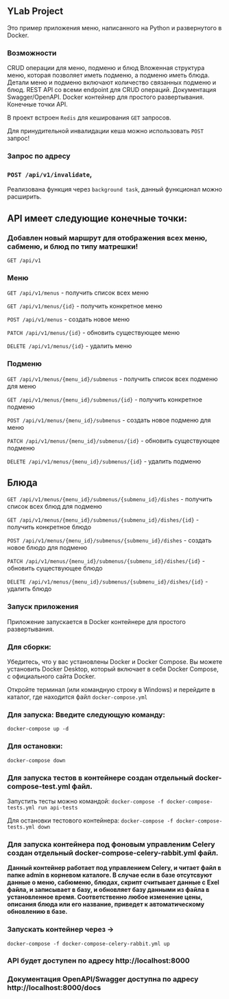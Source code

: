 ## YLab Project

Это пример приложения меню, написанного на Python и развернутого в Docker.

### Возможности
CRUD операции для меню, подменю и блюд
Вложенная структура меню, которая позволяет иметь подменю, а подменю иметь блюда.
Детали меню и подменю включают количество связанных подменю и блюд.
REST API со всеми endpoint для CRUD операций.
Документация Swagger/OpenAPI.
Docker контейнер для простого развертывания.
Конечные точки API.

В проект встроен ```Redis``` для кеширования ```GET``` запросов.

Для принудительной инвалидации кеша можно использовать `POST` запрос!

### Запрос по адресу
### `POST /api/v1/invalidate`,
Реализована функция через `background task`, данный функционал можно расширить.


## API имеет следующие конечные точки:

### Добавлен новый маршрут для отображения всех меню, сабменю, и блюд по типу матрешки!

```GET /api/v1```

### Меню

```GET /api/v1/menus``` - получить список всех меню

```GET /api/v1/menus/{id}``` - получить конкретное меню

```POST /api/v1/menus``` - создать новое меню

```PATCH /api/v1/menus/{id}``` - обновить существующее меню

```DELETE /api/v1/menus/{id}``` - удалить меню

### Подменю

```GET /api/v1/menus/{menu_id}/submenus``` - получить список всех подменю для меню

```GET /api/v1/menus/{menu_id}/submenus/{id}``` - получить конкретное подменю

```POST /api/v1/menus/{menu_id}/submenus``` - создать новое подменю для меню

```PATCH /api/v1/menus/{menu_id}/submenus/{id}``` - обновить существующее подменю

```DELETE /api/v1/menus/{menu_id}/submenus/{id}``` - удалить подменю

## Блюда

```GET /api/v1/menus/{menu_id}/submenus/{submenu_id}/dishes``` - получить список всех блюд для подменю

```GET /api/v1/menus/{menu_id}/submenus/{submenu_id}/dishes/{id}``` - получить конкретное блюдо

```POST /api/v1/menus/{menu_id}/submenus/{submenu_id}/dishes``` - создать новое блюдо для подменю

```PATCH /api/v1/menus/{menu_id}/submenus/{submenu_id}/dishes/{id}``` - обновить существующее блюдо

```DELETE /api/v1/menus/{menu_id}/submenus/{submenu_id}/dishes/{id}``` - удалить блюдо


### Запуск приложения
Приложение запускается в Docker контейнере для простого развертывания.

### Для сборки:
Убедитесь, что у вас установлены Docker и Docker Compose. Вы можете установить Docker Desktop, который включает в себя Docker Compose, с официального сайта Docker.

Откройте терминал (или командную строку в Windows) и перейдите в каталог, где находится файл `docker-compose.yml`

### Для запуска: Введите следующую команду:

`docker-compose up -d`

### Для остановки:

`docker-compose down`

### Для запуска тестов в контейнере создан отдельный docker-compose-test.yml файл.
Запустить тесты можно командой:
`docker-compose -f docker-compose-tests.yml run api-tests`

Для остановки тестового контейнера:
`docker-compose -f docker-compose-tests.yml down`

### Для запуска контейнера под фоновым управленим Celery создан отдельный docker-compose-celery-rabbit.yml файл.
<b>Данный контейнер работает под управлением Celery, и читает файл в папке admin в корневом каталоге.
В случае если в базе отсутсвуют данные о меню, сабюменю, блюдах, скрипт считывает данные с Exel файла,
и записывает в базу, и обновляет базу данными из файла в установленное время.
Соответственно любое изменение цены, описания блюда или его название, приведет к автоматическому обновлению в базе.</b>

### Запускать контейнер через ->
 `docker-compose -f docker-compose-celery-rabbit.yml up`


### API будет доступен по адресу http://localhost:8000

### Документация OpenAPI/Swagger доступна по адресу http://localhost:8000/docs
